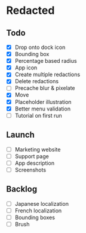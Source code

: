 # Redacted

## Todo

- [x] Drop onto dock icon
- [x] Bounding box
- [x] Percentage based radius
- [x] App icon
- [x] Create multiple redactions
- [x] Delete redactions
- [ ] Precache blur & pixelate
- [x] Move
- [x] Placeholder illustration
- [x] Better menu validation
- [ ] Tutorial on first run

## Launch

- [ ] Marketing website
- [ ] Support page
- [ ] App description
- [ ] Screenshots

## Backlog

- [ ] Japanese localization
- [ ] French localization
- [ ] Bounding boxes
- [ ] Brush
